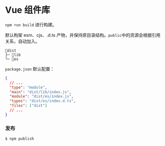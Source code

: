 # Vue 组件库

`npm run build` 进行构建。

默认构架 esm、cjs、.d.ts 产物，并保持原目录结构。`public`中的资源会根据引用关系，自动加入。

```
📁dist
├─ 📁lib
└─ 📁es

```

`package.json` 默认配置：

```json
{
  // ...
  "type": "module",
  "main": "dist/lib/index.js",
  "module": "dist/es/index.js",
  "types": "dist/es/index.d.ts",
  "files": ["dist"]
  // ...
}
```

### 发布

```
$ npm publish
```
